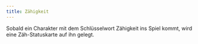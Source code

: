 ```yaml
---
title: Zähigkeit
---
```


Sobald ein Charakter mit dem Schlüsselwort Zähigkeit ins Spiel kommt, wird eine Zäh-Statuskarte auf ihn gelegt.